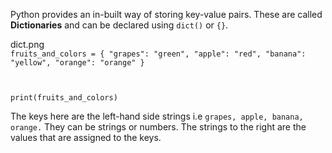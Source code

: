 Python provides an in-built way of storing key-value pairs. These are called **Dictionaries** and can be declared using `dict()` or `{}`.

<Image>dict.png</Image><Editor lang="python">
<code>
fruits_and_colors = {
  "grapes": "green",
  "apple": "red",
  "banana": "yellow",
  "orange": "orange"
}

print(fruits_and_colors)
</code>
</Editor>

The keys here are the left-hand side strings i.e `grapes, apple, banana, orange.` They can be strings or numbers. The strings to the right are the values that are assigned to the keys.